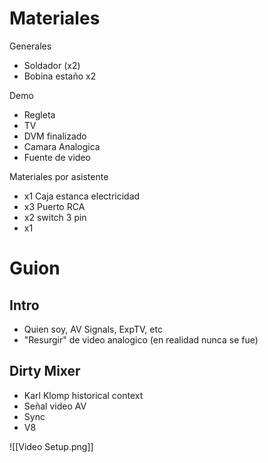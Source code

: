 # Materiales
Generales
- Soldador (x2)
- Bobina estaño x2

Demo
- Regleta
- TV
- DVM finalizado
- Camara Analogica
- Fuente de video

Materiales por asistente
- x1 Caja estanca electricidad 
- x3 Puerto RCA
- x2 switch 3 pin
- x1 

# Guion 

## Intro 
- Quien soy, AV Signals, ExpTV, etc
- "Resurgir" de video analogico (en realidad nunca se fue)

## Dirty Mixer
- Karl Klomp historical context
- Señal video AV 
- Sync
- V8


![[Video Setup.png]]